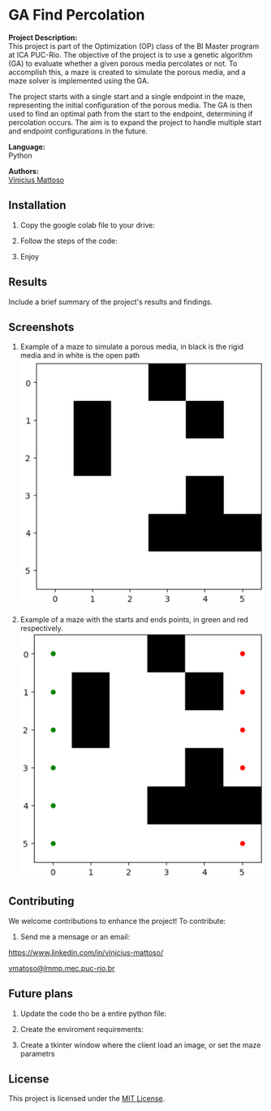 # GA Find Percolation

**Project Description:**  
This project is part of the Optimization (OP) class of the BI Master program at ICA PUC-Rio. The objective of the project is to use a genetic algorithm (GA) to evaluate whether a given porous media percolates or not. To accomplish this, a maze is created to simulate the porous media, and a maze solver is implemented using the GA.

The project starts with a single start and a single endpoint in the maze, representing the initial configuration of the porous media. The GA is then used to find an optimal path from the start to the endpoint, determining if percolation occurs. The aim is to expand the project to handle multiple start and endpoint configurations in the future.

**Language:**  
Python

**Authors:**  
[Vinicius Mattoso](https://www.linkedin.com/in/vinicius-mattoso/)  
<!-- [Author 2 Name](link-to-author2-github-profile) -->

## Installation

1. Copy the google colab file to your drive:
   

2. Follow the steps of the code:


3. Enjoy

## Results

Include a brief summary of the project's results and findings.

## Screenshots
1. Example of a maze to simulate a porous media, in black is the rigid media and in white is the open path
![Example of a maze to simulate a porous media, in black is the rigid media and in white is the open path](src/static/images/maze_example.png)

2. Example of a maze with the starts and ends points, in green and red respectively.
![Example of a maze with the starts and ends points, in green and red respectively](src/static/images/maze_starts_and_ends.png)


<!-- ![Screenshot 3](path/to/screenshot3.png) -->

## Contributing

We welcome contributions to enhance the project! To contribute:

1. Send me a mensage or an email:

https://www.linkedin.com/in/vinicius-mattoso/

vmatoso@lmmp.mec.puc-rio.br

## Future plans

1. Update the code tho be a entire python file:

2. Create the enviroment requirements:

3. Create a tkinter window where the client load an image, or set the maze parametrs

## License

This project is licensed under the [MIT License](LICENSE).
